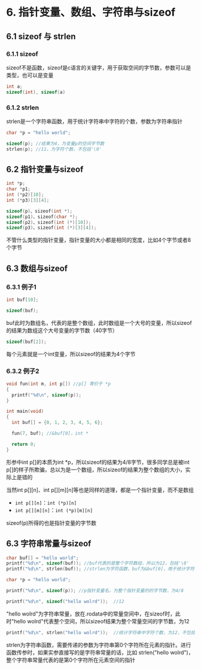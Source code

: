 # 6. 指针变量、数组、字符串与sizeof		

## 6.1 sizeof 与 strlen

### 6.1.1 sizeof

sizeof不是函数，sizeof是c语言的关键字，用于获取空间的字节数，参数可以是类型，也可以是变量 
```c
int a;
sizeof(int), sizeof(a)
```
	
### 6.1.2 strlen

strlen是一个字符串函数，用于统计字符串中字符的个数，参数为字符串指针  

```c
char *p = "hello world";

sizeof(p); //结果为4，为变量p的空间字节数
strlen(p); //11，为字符个数，不包括'\0'
```

	
## 6.2 指针变量与sizeof

```c
int *p;
char *p1;
int (*p2)[10];
int (*p3)[3][4];

sizeof(p)、sizeof(int *);
sizeof(p1)、sizeof(char *);
sizeof(p2)、sizeof(int (*)[10]);
sizeof(p3)、sizeof(int (*)[3][4]);
```

不管什么类型的指针变量，指针变量的大小都是相同的宽度，比如4个字节或者8个字节  
	
## 6.3 数组与sizeof

### 6.3.1 例子1

```c
int buf[10];

sizeof(buf); 
```

buf此时为数组名，代表的是整个数组，此时数组是一个大号的变量，所以sizeof的结果为数组这个大号变量的字节数（40字节）  

```c
sizeof(buf[2]); 
```

每个元素就是一个int变量，所以sizeof的结果为4个字节 
	
	
### 6.3.2 例子2 

```c
void fun(int m, int p[]) //p[] 等价于 *p
{
  printf("%d\n", sizeof(p));
}

int main(void)
{	
  int buf[] = {0, 1, 2, 3, 4, 5, 6};

  fun(7, buf); //&buf[0]，int *

  return 0;
}
```

形参中int p[]的本质为int *p，所以sizeof的结果为4/8字节，很多同学总是被int p[]的样子所欺骗，总以为是一个数组，所以sizeof的结果为整个数组的大小，实际上是错的  

当然int p[][n]、int p[][m][n]等也是同样的道理，都是一个指针变量，而不是数组  
+ `int p[][n]`：`int (*p)[n]`
+ `int p[][m][n]`：`int (*p)[m][n]`

sizeof(p)所得的也是指针变量的字节数
	
## 6.3 字符串常量与sizeof	

```c
char buf[] = "hello world";
printf("%d\n", sizeof(buf)); //buf代表的是整个字符数组，所以为12，包括'\0'
printf("%d\n", strlen(buf)); //strlen为字符函数，buf为&buf[0]，用于统计字符个数，为11，不包括'\0'
```

```c
char *p = "hello world";

printf("%d\n", sizeof(p)); //p指针变量名，为整个指针变量的的字节数，为4/8	
```

```c
printf("%d\n", sizeof("hello wolrd"));  //12  
```

"hello wolrd"为字符串常量，放在.rodata中的常量空间中，在sizeof时，此时"hello wolrd"代表整个空间，所以sizeof结果为整个常量空间的字节数，为12  

```c
printf("%d\n", strlen("hello wolrd"));  //统计字符串中字符个数，为12，不包括'\0'
```
strlen为字符串函数，需要传递的参数为字符串第0个字符所在元素的指针。进行函数传参时，如果实参直接写的是字符串常量的话，比如 strlen("hello wolrd")，整个字符串常量代表的是第0个字符所在元素空间的指针  

